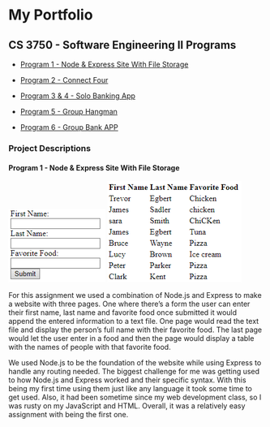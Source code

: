 # My Portfolio
## CS 3750 - Software Engineering II Programs
- [Program 1 - Node & Express Site With File Storage](https://github.com/TJEgbert/TJEgbert.github.io/tree/main/Program%201%20-%20Node%20%26%20Express%20Site%20With%20File%20Storage)

- [Program 2 - Connect Four](https://github.com/TJEgbert/TJEgbert.github.io/tree/main/Program%202%20-%20Connect%20Four)

- [Program 3 & 4 - Solo Banking App](https://github.com/TJEgbert/TJEgbert.github.io/tree/main/Program%203%20%26%204%20-%20Solo%20Banking%20App)

- [Program 5 - Group Hangman](https://github.com/TJEgbert/TJEgbert.github.io/tree/main/Program%205%20-%20Group%20Hangman)

- [Program 6 - Group Bank APP](https://github.com/TJEgbert/TJEgbert.github.io/tree/main/Program%206%20-%20Group%20Bank%20APP)

### Project Descriptions
#### Program 1 - Node & Express Site With File Storage
![Screenshot of user information page](/assets/images/mod1_1.PNG)
![Screenshot of user display table](/assets/images/mod1_2.PNG)

For this assignment we used a combination of Node.js and Express to make a website with three pages.  One where there’s a form the user can enter their first name, last name and favorite food once submitted it would append the entered information to a text file.  One page would read the text file and display the person’s full name with their favorite food.  The last page would let the user enter in a food and then the page would display a table with the names of people with that favorite food.  

We used Node.js to be the foundation of the website while using Express to handle any routing needed.  The biggest challenge for me was getting used to how Node.js and Express worked and their specific syntax.  With this being my first time using them just like any language it took some time to get used.  Also, it had been sometime since my web development class, so I was rusty on my JavaScript and HTML.  Overall, it was a relatively easy assignment with being the first one.


